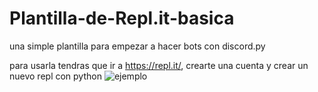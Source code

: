 # Plantilla-de-Repl.it-basica
una simple plantilla para empezar a hacer bots con discord.py

para usarla tendras que ir a https://repl.it/, crearte una cuenta y crear un nuevo repl con python
![ejemplo](https://imgur.com/a/BmEJC3C)
